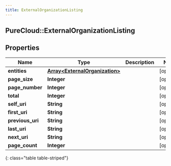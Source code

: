 ```yaml
---
title: ExternalOrganizationListing
---
```

## PureCloud::ExternalOrganizationListing

## Properties

|Name | Type | Description | Notes|
|------------ | ------------- | ------------- | -------------|
| **entities** | [**Array&lt;ExternalOrganization&gt;**](ExternalOrganization.html) |  | [optional] |
| **page_size** | **Integer** |  | [optional] |
| **page_number** | **Integer** |  | [optional] |
| **total** | **Integer** |  | [optional] |
| **self_uri** | **String** |  | [optional] |
| **first_uri** | **String** |  | [optional] |
| **previous_uri** | **String** |  | [optional] |
| **last_uri** | **String** |  | [optional] |
| **next_uri** | **String** |  | [optional] |
| **page_count** | **Integer** |  | [optional] |
{: class="table table-striped"}


